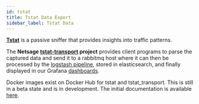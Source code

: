 ```yaml
---
id: tstat
title: Tstat Data Export
sidebar_label: Tstat Data
---
```


**[Tstat](http://tstat.polito.it/)** is a passive sniffer that provides insights into traffic patterns.  

The **Netsage [tstat-transport](https://github.com/netsage-project/tstat-transport) project** provides client programs to parse the captured data and send it to a rabbitmq host where it can then be processed by the [logstash pipeline](logstash), stored in elasticsearch, and finally displayed in our Grafana [dashboards](https://github.com/netsage-project/netsage-grafana-configs).

Docker images exist on Docker Hub for tstat and tstat_transport. This is still in a beta state and is in development.  The initial documentation is available [here](https://github.com/netsage-project/tstat-transport/blob/master/docs/docker.md).  



